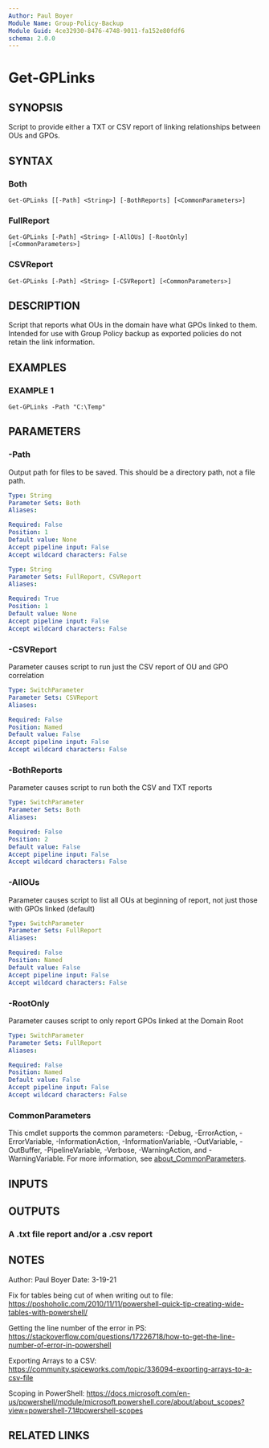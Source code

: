 ```yaml
---
Author: Paul Boyer
Module Name: Group-Policy-Backup
Module Guid: 4ce32930-8476-4748-9011-fa152e80fdf6
schema: 2.0.0
---
```


# Get-GPLinks

## SYNOPSIS
Script to provide either a TXT or CSV report of linking relationships between OUs and GPOs.

## SYNTAX

### Both
```
Get-GPLinks [[-Path] <String>] [-BothReports] [<CommonParameters>]
```

### FullReport
```
Get-GPLinks [-Path] <String> [-AllOUs] [-RootOnly] [<CommonParameters>]
```

### CSVReport
```
Get-GPLinks [-Path] <String> [-CSVReport] [<CommonParameters>]
```

## DESCRIPTION
Script that reports what OUs in the domain have what GPOs linked to them. 
Intended for use with Group Policy backup as exported policies do not retain the link information.

## EXAMPLES

### EXAMPLE 1
```
Get-GPLinks -Path "C:\Temp"
```

## PARAMETERS

### -Path
Output path for files to be saved.
This should be a directory path, not a file path.

```yaml
Type: String
Parameter Sets: Both
Aliases:

Required: False
Position: 1
Default value: None
Accept pipeline input: False
Accept wildcard characters: False
```

```yaml
Type: String
Parameter Sets: FullReport, CSVReport
Aliases:

Required: True
Position: 1
Default value: None
Accept pipeline input: False
Accept wildcard characters: False
```

### -CSVReport
Parameter causes script to run just the CSV report of OU and GPO correlation

```yaml
Type: SwitchParameter
Parameter Sets: CSVReport
Aliases:

Required: False
Position: Named
Default value: False
Accept pipeline input: False
Accept wildcard characters: False
```

### -BothReports
Parameter causes script to run both the CSV and TXT reports

```yaml
Type: SwitchParameter
Parameter Sets: Both
Aliases:

Required: False
Position: 2
Default value: False
Accept pipeline input: False
Accept wildcard characters: False
```

### -AllOUs
Parameter causes script to list all OUs at beginning of report, not just those with GPOs linked (default)

```yaml
Type: SwitchParameter
Parameter Sets: FullReport
Aliases:

Required: False
Position: Named
Default value: False
Accept pipeline input: False
Accept wildcard characters: False
```

### -RootOnly
Parameter causes script to only report GPOs linked at the Domain Root

```yaml
Type: SwitchParameter
Parameter Sets: FullReport
Aliases:

Required: False
Position: Named
Default value: False
Accept pipeline input: False
Accept wildcard characters: False
```

### CommonParameters
This cmdlet supports the common parameters: -Debug, -ErrorAction, -ErrorVariable, -InformationAction, -InformationVariable, -OutVariable, -OutBuffer, -PipelineVariable, -Verbose, -WarningAction, and -WarningVariable. For more information, see [about_CommonParameters](http://go.microsoft.com/fwlink/?LinkID=113216).

## INPUTS

## OUTPUTS

### A .txt file report and/or a .csv report
## NOTES
Author: Paul Boyer
Date: 3-19-21

Fix for tables being cut of when writing out to file: https://poshoholic.com/2010/11/11/powershell-quick-tip-creating-wide-tables-with-powershell/

Getting the line number of the error in PS: https://stackoverflow.com/questions/17226718/how-to-get-the-line-number-of-error-in-powershell

Exporting Arrays to a CSV: https://community.spiceworks.com/topic/336094-exporting-arrays-to-a-csv-file

Scoping in PowerShell: https://docs.microsoft.com/en-us/powershell/module/microsoft.powershell.core/about/about_scopes?view=powershell-7.1#powershell-scopes

## RELATED LINKS
